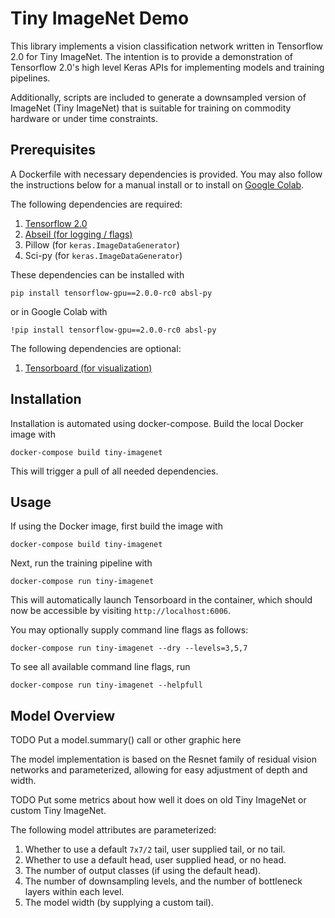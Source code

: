 # Tiny ImageNet Demo

This library implements a vision classification network written in
Tensorflow 2.0 for Tiny ImageNet. The intention is to provide a
demonstration of Tensorflow 2.0's high level Keras APIs for
implementing models and training pipelines.

Additionally, scripts are included to generate a downsampled version
of ImageNet (Tiny ImageNet) that is suitable for training on commodity
hardware or under time constraints.

## Prerequisites

A Dockerfile with necessary dependencies is provided. You may also
follow the instructions below for a manual install or to install
on [Google Colab](https://colab.research.google.com/).

The following dependencies are required:

1. [Tensorflow 2.0](https://www.tensorflow.org/versions/r2.0/api_docs)
2. [Abseil (for logging / flags)](https://abseil.io/docs/python/)
3. Pillow (for `keras.ImageDataGenerator`)
4. Sci-py (for `keras.ImageDataGenerator`)

These dependencies can be installed with

```shell
pip install tensorflow-gpu==2.0.0-rc0 absl-py
```

or in Google Colab with

```shell
!pip install tensorflow-gpu==2.0.0-rc0 absl-py
```

The following dependencies are optional:
1. [Tensorboard (for visualization)](https://www.tensorflow.org/tensorboard/)

## Installation

Installation is automated using docker-compose. Build the local
Docker image with

```
docker-compose build tiny-imagenet
```

This will trigger a pull of all needed dependencies.

## Usage

If using the Docker image, first build the image with

```shell
docker-compose build tiny-imagenet
```

Next, run the training pipeline with

```shell
docker-compose run tiny-imagenet
```

This will automatically launch Tensorboard in the container, which should now be
accessible by visiting `http://localhost:6006`.

You may optionally supply command line flags as follows:


```shell
docker-compose run tiny-imagenet --dry --levels=3,5,7
```

To see all available command line flags, run

```shell
docker-compose run tiny-imagenet --helpfull
```

## Model Overview

TODO Put a model.summary() call or other graphic here

The model implementation is based on the Resnet family of residual
vision networks and parameterized, allowing for easy adjustment of
depth and width.

TODO Put some metrics about how well it does on old Tiny ImageNet or
custom Tiny ImageNet.

The following model attributes are parameterized:

1. Whether to use a default `7x7/2` tail, user supplied tail, or no tail.
2. Whether to use a default head, user supplied head, or no head.
3. The number of output classes (if using the default head).
4. The number of downsampling levels, and the number of bottleneck layers within each level.
5. The model width (by supplying a custom tail).
